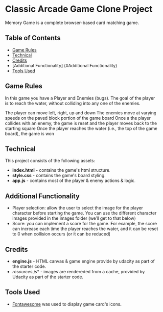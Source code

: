# Classic Arcade Game Clone Project
Memory Game is a complete browser-based card matching game.

## Table of Contents

* [Game Rules](#game-rules)
* [Technical](#technical)
* [Credits](#credits)
* [Additional Functionality] (#Additional Functionality) 
* [Tools Used](#tools-used)

## Game Rules

In this game you have a Player and Enemies (bugs). The goal of the player is to reach the water, without colliding into any one of the enemies.

The player can move left, right, up and down
The enemies move at varying speeds on the paved block portion of the game board
Once a the player collides with an enemy, the game is reset and the player moves back to the starting square
Once the player reaches the water (i.e., the top of the game board), the game is won


## Technical

This project consists of the following assets:

* **index.html**  - contains the game's html structure.
* **style.css** - contains the game's board styling.
* **app.js** - contains most of the player & enemy actions & logic.


## Additional Functionality
* Player selection: allow the user to select the image for the player character before starting the game. You can use the different character images provided in the images folder (we’ll get to that below)
* Score: you can implement a score for the game. For example, the score can increase each time the player reaches the water, and it can be reset to 0 when collision occurs (or it can be reduced)

## Credits
* **engine.js** - HTML canvas & game engine provide by udacity as part of the starter code.
* *resources.js** - images are rendereded from a cache, provided by Udacity as part of the starter code. 

## Tools Used

* [Fontawesome](http://fontawesome.io/icons/) was used to display game card's icons.
